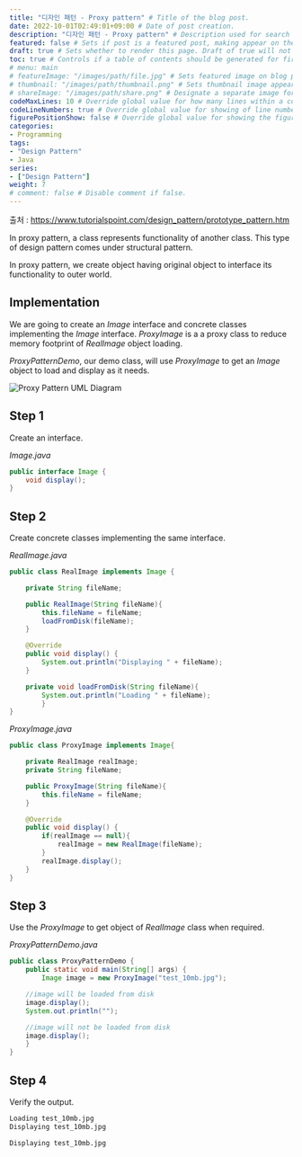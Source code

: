 ```yaml
---
title: "디자인 패턴 - Proxy pattern" # Title of the blog post.
date: 2022-10-01T02:49:01+09:00 # Date of post creation.
description: "디자인 패턴 - Proxy pattern" # Description used for search engine.
featured: false # Sets if post is a featured post, making appear on the home page side bar.
draft: true # Sets whether to render this page. Draft of true will not be rendered.
toc: true # Controls if a table of contents should be generated for first-level links automatically.
# menu: main
# featureImage: "/images/path/file.jpg" # Sets featured image on blog post.
# thumbnail: "/images/path/thumbnail.png" # Sets thumbnail image appearing inside card on homepage.
# shareImage: "/images/path/share.png" # Designate a separate image for social media sharing.
codeMaxLines: 10 # Override global value for how many lines within a code block before auto-collapsing.
codeLineNumbers: true # Override global value for showing of line numbers within code block.
figurePositionShow: false # Override global value for showing the figure label.
categories:
- Programming
tags:
- "Design Pattern"
- Java
series:
- ["Design Pattern"]
weight: 7
# comment: false # Disable comment if false.
---
```

출처 : https://www.tutorialspoint.com/design_pattern/prototype_pattern.htm

In proxy pattern, a class represents functionality of another class. This type of design pattern comes under structural pattern.

In proxy pattern, we create object having original object to interface its functionality to outer world.

## Implementation

We are going to create an _Image_ interface and concrete classes implementing the _Image_ interface. _ProxyImage_ is a a proxy class to reduce memory footprint of _RealImage_ object loading.

_ProxyPatternDemo_, our demo class, will use _ProxyImage_ to get an _Image_ object to load and display as it needs.

![Proxy Pattern UML Diagram](https://www.tutorialspoint.com/design_pattern/images/proxy_pattern_uml_diagram.jpg)

## Step 1

Create an interface.

_Image.java_

```java
public interface Image {
    void display();
}
 ```

## Step 2

Create concrete classes implementing the same interface.

_RealImage.java_

```java
public class RealImage implements Image {

    private String fileName;

    public RealImage(String fileName){
        this.fileName = fileName;
        loadFromDisk(fileName);
    }

    @Override
    public void display() {
        System.out.println("Displaying " + fileName);
    }

    private void loadFromDisk(String fileName){
        System.out.println("Loading " + fileName);
        }
}
```

_ProxyImage.java_

```java
public class ProxyImage implements Image{

    private RealImage realImage;
    private String fileName;

    public ProxyImage(String fileName){
        this.fileName = fileName;
    }

    @Override
    public void display() {
        if(realImage == null){
            realImage = new RealImage(fileName);
        }
        realImage.display();
    }
}
```

## Step 3

Use the _ProxyImage_ to get object of _RealImage_ class when required.

_ProxyPatternDemo.java_

```java
public class ProxyPatternDemo {
    public static void main(String[] args) {
        Image image = new ProxyImage("test_10mb.jpg");

    //image will be loaded from disk
    image.display();
    System.out.println("");

    //image will not be loaded from disk
    image.display();
    }
}
```

## Step 4

Verify the output.

```s
Loading test_10mb.jpg
Displaying test_10mb.jpg

Displaying test_10mb.jpg

```